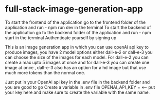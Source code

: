 # full-stack-image-generation-app

To start the frontend of the application go to the frontend folder of the application and run - npm run dev in the terminal
To start the backend of the application go to the backend folder of the application and run - npm start in the terminal
Authenticate yourself by signing up


This is an image generation app in which you can use openAi api key to produce images, you have 2 model options either dall-e-2 or dall-e-3 
you can choose the size of the images for each model. For dall-e-2 you can create a max upto 5 images at once and for dall-e-3 you can create 
one image at once , dall-e-3 also has an option for a hd image but that use much more tokens than the normal one.

Just put in your OpenAI api key in the .env file in the backend folder and you are good to go 
Create a variable in .env file 
OPENAI_API_KEY =            <-- put your key here and make sure to create the variable with the same name.
